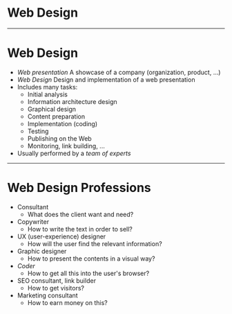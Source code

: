 <!-- .slide: class="section" -->

# Web Design

---

# Web Design

  * *Web presentation* A showcase of a company (organization, product, ...)
  * *Web Design* Design and implementation of a web presentation
  * Includes many tasks: 
    * Initial analysis
    * Information architecture design
    * Graphical design
    * Content preparation
    * Implementation (coding)
    * Testing
    * Publishing on the Web
    * Monitoring, link building, ...
  * Usually performed by a *team of experts*

---

# Web Design Professions

  * Consultant 
    * What does the client want and need?
  * Copywriter 
    * How to write the text in order to sell?
  * UX (user-experience) designer 
    * How will the user find the relevant information?
  * Graphic designer 
    * How to present the contents in a visual way?
  * *Coder*
    * How to get all this into the user's browser?
  * SEO consultant, link builder 
    * How to get visitors?
  * Marketing consultant 
    * How to earn money on this?
